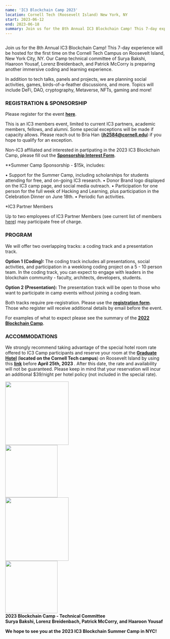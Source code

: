 ```yaml
---
name: 'IC3 Blockchain Camp 2023'
location: Cornell Tech (Roosevelt Island) New York, NY
start: 2023-06-12
end: 2023-06-18
summary: Join us for the 8th Annual IC3 Blockchain Camp! This 7-day experience will be hosted for the first time on the Cornell Tech Campus on Roosevelt Island in New York, NY. 
---
```


<div class="ui piled segment">
  <img class="ui centered image" src="../images/events/blockchain-camp-2023/ic3 logo new.png" alt="" />
</div>


Join us for the 8th Annual IC3 Blockchain Camp! This 7-day experience will be hosted for the first time on the Cornell Tech Campus on Roosevelt Island, New York City, NY. Our Camp technical committee of Surya Bakshi, Haaroon Yousaf, Lorenz Breidenbach, and Patrick McCorry is preparing another immersive coding and learning experience. 

In addition to tech talks, panels and projects, we are planning social activities, games, birds-of-a-feather discussions, and more. Topics will include DeFi, DAO, cryptography, Metaverse, NFTs, gaming and more! 


### REGISTRATION & SPONSORSHIP

Please register for the event <strong><a href="https://docs.google.com/forms/d/e/1FAIpQLSd-mrUUoQhlbu9_-6iZ1o_F_VdgRSgef2Ry4O-jQXhXf5d3IA/viewform">here</a></strong>.

This is an IC3 members event, limited to current IC3 partners, academic members, fellows, and alumni. Some special exceptions will be made if capacity allows. Please reach out to Bria Han (<strong><a href="mailto:jh2584@cornell.edu">jh2584@cornell.edu</a></strong>) if you hope to qualify for an exception. 

Non-IC3 affiliated and interested in partipating in the 2023 IC3 Blockchain Camp, please fill out the <strong><a href="https://j0fsjzfawcv.typeform.com/to/olWnSlaN">Sponsorship Interest Form</a></strong>. 

**Summer Camp Sponsorship - $15k, includes:

• Support for the Summer Camp, including scholarships for students attending for free, and on-going IC3 research.
• Donor Brand logo displayed on the IC3 camp page, and social media outreach.
• Participation for one person for the full week of Hacking and Learning, plus participation in the Celebration Dinner on June 18th.
• Periodic fun activities.

*IC3 Partner Members 

Up to two employees of IC3 Partner Members (see current list of members <a href="https://www.initc3.org/partners.html">here</a>) may participate free of charge. 


### PROGRAM

We will offer two overlapping tracks: a coding track and a presentation track.

<strong> Option 1 (Coding): </strong> The coding track includes all presentations, social activities, and participation in a weeklong coding project on a 5 - 10 person team. In the coding track, you can expect to engage with leaders in the blockchain community - faculty, architects, developers, students.

<strong> Option 2 (Presentation): </strong> The presentation track will be open to those who want to participate in camp events without joining a coding team.

Both tracks require pre-registration. Please use the <strong> <a href="https://docs.google.com/forms/d/e/1FAIpQLSd-mrUUoQhlbu9_-6iZ1o_F_VdgRSgef2Ry4O-jQXhXf5d3IA/viewform">registration form</a></strong>. Those who register will receive additional details by email before the event.

For examples of what to expect please see the summary of the <strong> <a href="https://www.initc3.org/events/2022-08-01-ic3-blockchain-camp-2022">2022 Blockchain Camp</a></strong>. 


### ACCOMMODATIONS

We strongly recommend taking advantage of the special hotel room rate offered to IC3 Camp participants and reserve your room at the <strong> <a href="https://www.graduatehotels.com/new-york/">Graduate Hotel</a> </strong> (<strong>located on the Cornell Tech campus</strong>) on Roosevelt Island by using this <strong><a href="https://www.graduatehotels.com/new-york/#/booking/step-1?group=202306IC3C">link</a></strong> before <strong> April 25th, 2023 </strong>. After this date, the rate and availability will not be guaranteed. Please keep in mind that your reservation will incur an additional $39/night per hotel policy (not included in the special rate).

<div class="ui center aligned basic segment">
  <div class="ui centered image">
    <img class="ui image" src="../images/events/WinterRetreat2023/bakshi.png" alt="" width="200"/>
  </div>
  <div class="ui centered image">
    <img class="ui image" src="../images/events/WinterRetreat2023/lorenz.jpg" alt="" width="165"/>
  </div>
  <div class="ui centered image">
    <img class="ui image" src="../images/events/WinterRetreat2023/paddy.jpg" alt="" width="200"/>
  </div>
  <div class="ui centered image">
    <img class="ui image" src="../images/events/WinterRetreat2023/haaroon.jpg" alt="" width="165"/>
  </div>
  <div class="ui bottom attached message">
    <strong>2023 Blockchain Camp - Technical Committee<br> 
	    Surya Bakshi, Lorenz Breidenbach, Patrick McCorry, and Haaroon Yousaf</strong><br>
  </div>
</div>  

<strong> We hope to see you at the 2023 IC3 Blockchain Summer Camp in NYC! </strong>
